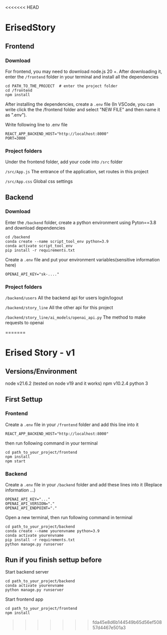 <<<<<<< HEAD
# ErisedStory



## Frontend

### Download

For frontend, you may need to download node.js 20 +. After downloading it, enter the `/frontend` folder in your terminal and install all the dependencies

```shell
cd PATH_TO_THE_PROJECT  # enter the project folder
cd /frontend
npm install
```

After installing the dependencies, create a `.env` file (In VSCode, you can write click the the /frontend folder and select "NEW FILE" and then name it as ".env").

Write following line to .env file

```
REACT_APP_BACKEND_HOST="http://localhost:8000"
PORT=3000
```



### Project folders

Under the frontend folder, add your code into `/src` folder

`/src/App.js` The entrance of the application, set routes in this project

`/src/App.css` Global css settings





## Backend

### Download

Enter the `/backend` folder, create a python environment using Pyton==3.8 and download dependencies

```shell
cd /backend
conda create --name script_tool_env python=3.9
conda activate script_tool_env
pip install -r requirements.txt
```

Create a `.env` file and put your environment variables(sensitive information here) 

```.env
OPENAI_API_KEY="sk-...."
```



### Project folders

`/backend/users` All the backend api for users login/logout

`/backend/story_line` All the other api for this project

`/backend/story_line/ai_models/openai_api.py` The method to make requests to openai




=======
# Erised Story - v1

## Versions/Environment
node  v21.6.2 (tested on node v19 and it works)
npm v10.2.4
python 3


## First Settup

### Frontend

Create a `.env` file in your `/frontend` folder and add this line into it

```
REACT_APP_BACKEND_HOST="http://localhost:8000"
```

then run following command in your terminal

```shell
cd path_to_your_project/frontend
npm install
npm start
```





### Backend

Create a `.env` file in your `/backend` folder and add these lines into it  (Replace information ...)

```
OPENAI_API_KEY="..."
OPENAI_API_VERSION="."
OPENAI_API_ENDPOINT="."
```

Open a new terminal, then run following command in terminal

```shell
cd path_to_your_project/backend
conda create --name yourenvname python=3.9
conda activate yourenvname
pip install -r requirements.txt
python manage.py runserver
```


## Run if you finish settup before
Start backend server

```shell
cd path_to_your_project/backend
conda activate yourenvname
python manage.py runserver
```

Start frontend app
```shell
cd path_to_your_project/frontend
npm install
```
>>>>>>> fda45e8d6b144549b65d56ef50857d4467e501a3

